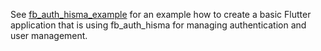 See [fb_auth_hisma_example](../../../examples/fb_auth_hisma_example/) for an example how to create a basic Flutter application that is using fb_auth_hisma for managing authentication and user management.
